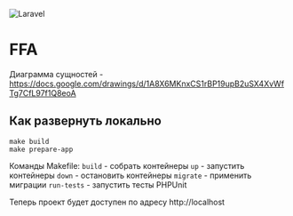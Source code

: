 ![Laravel](https://github.com/artem-prozorov/FFA/workflows/Laravel/badge.svg)

# FFA

Диаграмма сущностей - https://docs.google.com/drawings/d/1A8X6MKnxCS1rBP19upB2uSX4XvWfTg7CfL97f1Q8eoA

## Как развернуть локально
```
make build
make prepare-app
```

Команды Makefile:
`build` - собрать контейнеры
`up` - запустить контейнеры
`down` - остановить контейнеры
`migrate` - применить миграции
`run-tests` - запустить тесты PHPUnit

Теперь проект будет доступен по адресу http://localhost
